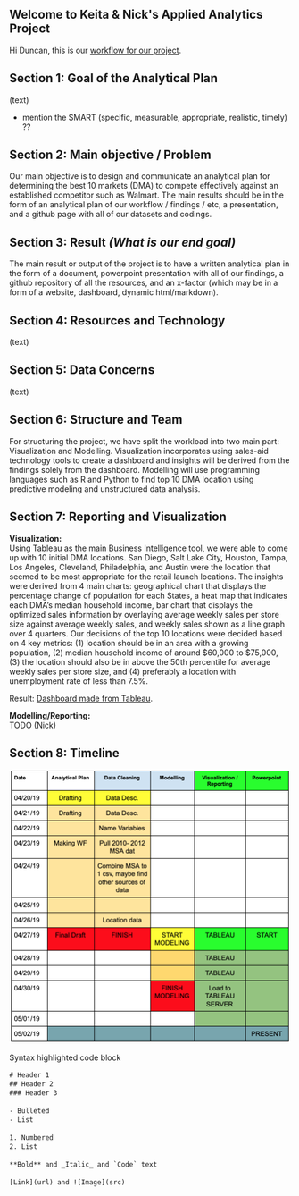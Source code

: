 ## Welcome to Keita & Nick's Applied Analytics Project   

Hi Duncan, this is our [workflow for our project](https://drive.google.com/file/d/1WSKUeWjirDklZm_4Md1jvWOxYGtyvEtC/view?usp=sharing).

## Section 1: Goal of the Analytical Plan  
(text)
- mention the SMART (specific, measurable, appropriate, realistic, timely) ??

## Section 2: Main objective / Problem  
Our main objective is to design and communicate an analytical plan for determining the best 10 markets (DMA) to compete effectively against an established competitor such as Walmart. The main results should be in the form of an analytical plan of our workflow / findings / etc, a presentation, and a github page with all of our datasets and codings.  

## Section 3: Result _(What is our end goal)_  
The main result or output of the project is to have a written analytical plan in the form of a document, powerpoint presentation with all of our findings, a github repository of all the resources, and an x-factor (which may be in a form of a website, dashboard, dynamic html/markdown).  

## Section 4: Resources and Technology  
(text)

## Section 5: Data Concerns  
(text)

## Section 6: Structure and Team  
For structuring the project, we have split the workload into two main part: Visualization and Modelling. Visualization incorporates using sales-aid technology tools to create a dashboard and insights will be derived from the findings solely from the dashboard. Modelling will use programming languages such as R and Python to find top 10 DMA location using predictive modeling and unstructured data analysis.

## Section 7: Reporting and Visualization  
**Visualization:**  
Using Tableau as the main Business Intelligence tool, we were able to come up with 10 initial DMA locations. San Diego, Salt Lake City, Houston, Tampa, Los Angeles, Cleveland, Philadelphia, and Austin were the location that seemed to be most appropriate for the retail launch locations. The insights were derived from 4 main charts: geographical chart that displays the percentage change of population for each States, a heat map that indicates each DMA’s median household income, bar chart that displays the optimized sales information by overlaying average weekly sales per store size against average weekly sales, and weekly sales shown as a line graph over 4 quarters. Our decisions of the top 10 locations were decided based on 4 key metrics: (1) location should be in an area with a growing population, (2) median household income of around $60,000 to $75,000, (3) the location should also be in above the 50th percentile for average weekly sales per store size, and (4) preferably a location with unemployment rate of less than 7.5%.

Result: [Dashboard made from Tableau](https://public.tableau.com/shared/JHNYQR36C?:display_count=yes).

**Modelling/Reporting:**  
TODO (Nick)

## Section 8: Timeline
![Draw.io Timetable](Timetable.png)

Syntax highlighted code block
```
# Header 1
## Header 2
### Header 3

- Bulleted
- List

1. Numbered
2. List

**Bold** and _Italic_ and `Code` text

[Link](url) and ![Image](src)
```
